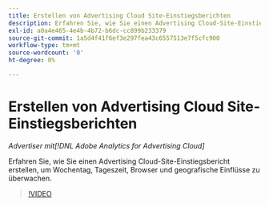 ```yaml
---
title: Erstellen von Advertising Cloud Site-Einstiegsberichten
description: Erfahren Sie, wie Sie einen Advertising Cloud-Site-Einstiegsbericht erstellen, um Wochentag, Tageszeit, Browser und geografische Einflüsse zu überwachen.
exl-id: a0a4e465-4e4b-4b72-b6dc-cc899b233379
source-git-commit: 1a5d4f41f6ef3e297fea43c6557513e7f5cfc900
workflow-type: tm+mt
source-wordcount: '0'
ht-degree: 0%

---
```


# Erstellen von Advertising Cloud Site-Einstiegsberichten

*Advertiser mit[!DNL Adobe Analytics for Advertising Cloud]*

Erfahren Sie, wie Sie einen Advertising Cloud-Site-Einstiegsbericht erstellen, um Wochentag, Tageszeit, Browser und geografische Einflüsse zu überwachen.

>[!VIDEO](https://video.tv.adobe.com/v/33921)
